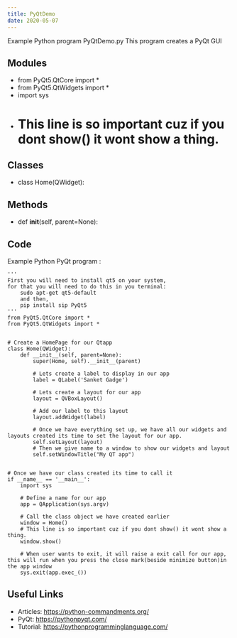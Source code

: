 ```yaml
---
title: PyQtDemo
date: 2020-05-07
---
```

Example Python program PyQtDemo.py
This program creates a PyQt GUI

## Modules

* from PyQt5.QtCore import *
* from PyQt5.QtWidgets import *
* import sys
* # This line is so important cuz if you dont show() it wont show a thing.

## Classes

* class Home(QWidget):

## Methods

* def __init__(self, parent=None):

## Code

Example Python PyQt program :

    '''
    First you will need to install qt5 on your system,
    for that you will need to do this in you terminal:
        sudo apt-get qt5-default
        and then,
        pip install sip PyQt5
    '''
    from PyQt5.QtCore import *
    from PyQt5.QtWidgets import *
    
    
    # Create a HomePage for our Qtapp
    class Home(QWidget):
        def __init__(self, parent=None):
            super(Home, self).__init__(parent)
    
            # Lets create a label to display in our app
            label = QLabel('Sanket Gadge')
    
            # Lets create a layout for our app
            layout = QVBoxLayout()
    
            # Add our label to this layout
            layout.addWidget(label)
    
            # Once we have everything set up, we have all our widgets and layouts created its time to set the layout for our app.
            self.setLayout(layout)
            # Then we give name to a window to show our widgets and layout
            self.setWindowTitle("My QT app")
    
    
    # Once we have our class created its time to call it
    if __name__ == '__main__':
        import sys
    
        # Define a name for our app
        app = QApplication(sys.argv)
    
        # Call the class object we have created earlier
        window = Home()
        # This line is so important cuz if you dont show() it wont show a thing.
        window.show()
    
        # When user wants to exit, it will raise a exit call for our app, this will run when you press the close mark(beside minimize button)in the app window
        sys.exit(app.exec_())    
    
    

## Useful Links

- Articles: https://python-commandments.org/
- PyQt: https://pythonpyqt.com/
- Tutorial: https://pythonprogramminglanguage.com/
